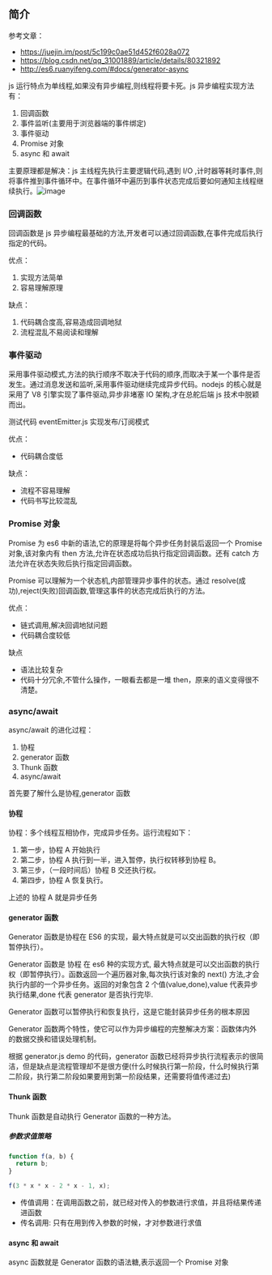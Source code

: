 ## 简介

参考文章：

- https://juejin.im/post/5c199c0ae51d452f6028a072
- https://blog.csdn.net/qq_31001889/article/details/80321892
- http://es6.ruanyifeng.com/#docs/generator-async

js 运行特点为单线程,如果没有异步编程,则线程将要卡死。js 异步编程实现方法有：

1. 回调函数
2. 事件监听(主要用于浏览器端的事件绑定)
3. 事件驱动
4. Promise 对象
5. async 和 await

主要原理都是解决：js 主线程先执行主要逻辑代码,遇到 I/O ,计时器等耗时事件,则将事件推到事件循环中。在事件循环中遍历到事件状态完成后要如何通知主线程继续执行。![image](http://www.runoob.com/wp-content/uploads/2015/09/event_loop.jpg)

### 回调函数

回调函数是 js 异步编程最基础的方法,开发者可以通过回调函数,在事件完成后执行指定的代码。

优点：

1. 实现方法简单
2. 容易理解原理

缺点：

1. 代码耦合度高,容易造成回调地狱
2. 流程混乱不易阅读和理解

### 事件驱动

采用事件驱动模式,方法的执行顺序不取决于代码的顺序,而取决于某一个事件是否发生。通过消息发送和监听,采用事件驱动继续完成异步代码。nodejs 的核心就是采用了 V8 引擎实现了事件驱动,异步非堵塞 IO 架构,才在总舵后端 js 技术中脱颖而出。

测试代码 eventEmitter.js 实现发布/订阅模式

优点：

- 代码耦合度低

缺点：

- 流程不容易理解
- 代码书写比较混乱

### Promise 对象

Promise 为 es6 中新的语法,它的原理是将每个异步任务封装后返回一个 Promise 对象,该对象内有 then 方法,允许在状态成功后执行指定回调函数。还有 catch 方法允许在状态失败后执行指定回调函数。

Promise 可以理解为一个状态机,内部管理异步事件的状态。通过 resolve(成功),reject(失败)回调函数,管理这事件的状态完成后执行的方法。

优点：

- 链式调用,解决回调地狱问题
- 代码耦合度较低

缺点

- 语法比较复杂
- 代码十分冗余,不管什么操作，一眼看去都是一堆 then，原来的语义变得很不清楚。

### async/await

async/await 的进化过程：

1. 协程
2. generator 函数
3. Thunk 函数
4. async/await

首先要了解什么是协程,generator 函数

#### 协程

协程：多个线程互相协作，完成异步任务。运行流程如下：

1. 第一步，协程 A 开始执行
2. 第二步，协程 A 执行到一半，进入暂停，执行权转移到协程 B。
3. 第三步，（一段时间后）协程 B 交还执行权。
4. 第四步，协程 A 恢复执行。

上述的 协程 A 就是异步任务

#### generator 函数

Generator 函数是协程在 ES6 的实现，最大特点就是可以交出函数的执行权（即暂停执行）。

Generator 函数是 协程 在 es6 种的实现方式, 最大特点就是可以交出函数的执行权（即暂停执行）。函数返回一个遍历器对象,每次执行该对象的 next() 方法,才会执行内部的一个异步任务。返回的对象包含 2 个值(value,done),value 代表异步执行结果,done 代表 generator 是否执行完毕.

Generator 函数可以暂停执行和恢复执行，这是它能封装异步任务的根本原因

Generator 函数两个特性，使它可以作为异步编程的完整解决方案：函数体内外的数据交换和错误处理机制。

根据 generator.js demo 的代码，generator 函数已经将异步执行流程表示的很简洁，但是缺点是流程管理却不是很方便(什么时候执行第一阶段，什么时候执行第二阶段，执行第二阶段如果要用到第一阶段结果，还需要将值传递过去)

#### Thunk 函数

Thunk 函数是自动执行 Generator 函数的一种方法。

##### 参数求值策略

```js
function f(a, b) {
  return b;
}

f(3 * x * x - 2 * x - 1, x);
```

- 传值调用：在调用函数之前，就已经对传入的参数进行求值，并且将结果传递进函数
- 传名调用: 只有在用到传入参数的时候，才对参数进行求值

#### async 和 await

async 函数就是 Generator 函数的语法糖,表示返回一个 Promise 对象
